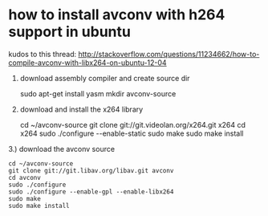 # how to install avconv with h264 support in ubuntu

kudos to this thread:
http://stackoverflow.com/questions/11234662/how-to-compile-avconv-with-libx264-on-ubuntu-12-04


1) download assembly compiler and create source dir

    sudo apt-get install yasm
    mkdir avconv-source


2) download and install the x264 library

    cd ~/avconv-source
    git clone git://git.videolan.org/x264.git x264
    cd x264
    sudo ./configure --enable-static
    sudo make
    sudo make install


3.) download the avconv source

    cd ~/avconv-source
    git clone git://git.libav.org/libav.git avconv
    cd avconv
    sudo ./configure
    sudo ./configure --enable-gpl --enable-libx264
    sudo make
    sudo make install
